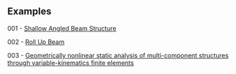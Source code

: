 ## Examples

001 - [Shallow Angled Beam Structure](https://github.com/KratosMultiphysics/Examples/tree/master/structural_mechanics/validation/beam_shallow_angled_structure)

002 - [Roll Up Beam](https://github.com/KratosMultiphysics/Examples/tree/master/structural_mechanics/validation/beam_roll_up)

003 - [Geometrically nonlinear static analysis of multi-component structures through variable-kinematics finite elements](https://doi.org/10.1007/s00707-024-04084-w)
